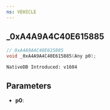 ```yaml
---
ns: VEHICLE
---
```

## _0xA4A9A4C40E615885

```c
// 0xA4A9A4C40E615885
void _0xA4A9A4C40E615885(Any p0);
```

```
NativeDB Introduced: v1604
```

## Parameters
* **p0**:
